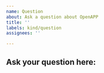 ```yaml
---
name: Question
about: Ask a question about OpenAPP
title: ''
labels: kind/question
assignees: ''

---
```


## Ask your question here:
